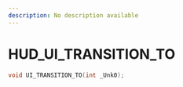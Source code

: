 ```yaml
---
description: No description available 
---
```


# HUD\_UI_TRANSITION_TO

```cpp
void UI_TRANSITION_TO(int _Unk0);
```